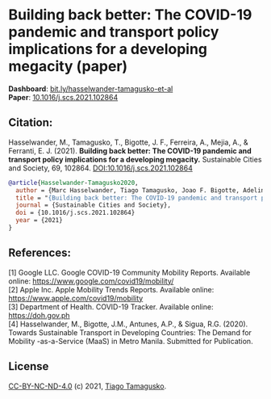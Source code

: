 # Building back better: The COVID-19 pandemic and transport policy implications for a developing megacity (paper)

**Dashboard**: [bit.ly/hasselwander-tamagusko-et-al](https://bit.ly/hasselwander-tamagusko-et-al)  
 **Paper**: [10.1016/j.scs.2021.102864](https://doi.org/10.1016/j.scs.2021.102864)

## Citation:
Hasselwander, M., Tamagusko, T., Bigotte, J. F., Ferreira, A., Mejia, A., & Ferranti, E. J. (2021). **Building back better: The COVID-19 pandemic and transport policy implications for a developing megacity.** Sustainable Cities and Society, 69, 102864. [DOI:10.1016/j.scs.2021.102864](https://doi.org/10.1016/j.scs.2021.102864)

```bibtex
@article{Hasselwander-Tamagusko2020,
  author = {Marc Hasselwander, Tiago Tamagusko, Joao F. Bigotte, Adelino Ferreira, Alvin Mejia, Emma J.S. Ferranti},
  title = "{Building back better: The COVID-19 pandemic and transport policy implications for a developing megacity}",
  journal = {Sustainable Cities and Society},
  doi = {10.1016/j.scs.2021.102864}
  year = {2021}
}
```
## References:
[1] Google LLC. Google COVID-19 Community Mobility Reports. Available online: https://www.google.com/covid19/mobility/  
[2] Apple Inc. Apple Mobility Trends Reports. Available online: https://www.apple.com/covid19/mobility  
[3] Department of Health. COVID-19 Tracker. Available online: https://doh.gov.ph  
[4] Hasselwander, M., Bigotte, J.M., Antunes, A.P., & Sigua, R.G. (2020). Towards Sustainable Transport in Developing Countries: The Demand for Mobility -as-a-Service (MaaS) in Metro Manila. Submitted for Publication.

## License

[CC-BY-NC-ND-4.0](LICENSE) (c) 2021, [Tiago Tamagusko](https://tamagusko.github.io/).
